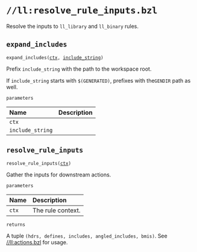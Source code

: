 # `//ll:resolve_rule_inputs.bzl`

Resolve the inputs to `ll_library` and `ll_binary` rules.


<a id="expand_includes"></a>

## `expand_includes`

<pre><code>expand_includes(<a href="#expand_includes-ctx">ctx</a>, <a href="#expand_includes-include_string">include_string</a>)</code></pre>
Prefix `include_string` with the path to the workspace root.

If `include_string` starts with `$(GENERATED)`, prefixes with the`GENDIR`
path as well.

`parameters`

| Name  | Description |
| :---- | :---------- |
| <a id="expand_includes-ctx"></a>`ctx` |  |
| <a id="expand_includes-include_string"></a>`include_string` |  |


<a id="resolve_rule_inputs"></a>

## `resolve_rule_inputs`

<pre><code>resolve_rule_inputs(<a href="#resolve_rule_inputs-ctx">ctx</a>)</code></pre>
Gather the inputs for downstream actions.

`parameters`

| Name  | Description |
| :---- | :---------- |
| <a id="resolve_rule_inputs-ctx"></a>`ctx` | The rule context.  |

`returns`

A tuple `(hdrs, defines, includes, angled_includes, bmis)`. See
  [//ll:actions.bzl](actions.md) for usage.
